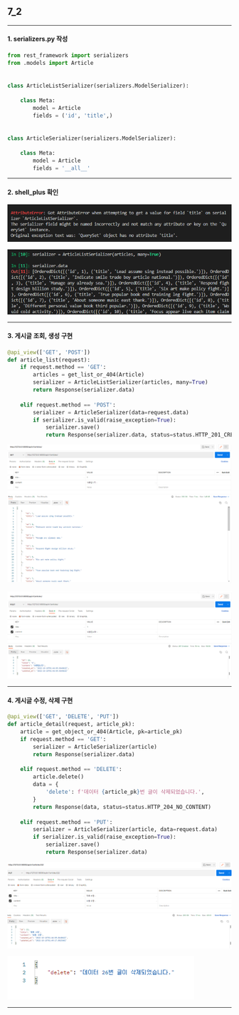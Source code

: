 ## 7_2

---

#### 1. serializers.py 작성

```python
from rest_framework import serializers
from .models import Article


class ArticleListSerializer(serializers.ModelSerializer):

    class Meta:
        model = Article
        fields = ('id', 'title',)


class ArticleSerializer(serializers.ModelSerializer):

    class Meta:
        model = Article
        fields = '__all__'
```

---

#### 2. shell_plus 확인

![](assets/a209cdee81bb54b78434902118b64a9ac4cd170f.PNG)

![](assets/18f6ce075068189e55753938ee093efee5a17474.PNG)

---

#### 3. 게시글 조회, 생성 구현

```python
@api_view(['GET', 'POST'])
def article_list(request):
    if request.method == 'GET':
        articles = get_list_or_404(Article)
        serializer = ArticleListSerializer(articles, many=True)
        return Response(serializer.data)

    elif request.method == 'POST':
        serializer = ArticleSerializer(data=request.data)
        if serializer.is_valid(raise_exception=True):
            serializer.save()
            return Response(serializer.data, status=status.HTTP_201_CREATED)
```

![](assets/7cc08772c64e65b64377416208fd3b19d6f7fcad.PNG)

![](assets/cf4473b8b5ce1872a114ea48a8618c73f7108764.PNG)

---

#### 4. 게시글 수정, 삭제 구현

```python
@api_view(['GET', 'DELETE', 'PUT'])
def article_detail(request, article_pk):
    article = get_object_or_404(Article, pk=article_pk)
    if request.method == 'GET':
        serializer = ArticleSerializer(article)
        return Response(serializer.data)

    elif request.method == 'DELETE':
        article.delete()
        data = {
            'delete': f'데이터 {article_pk}번 글이 삭제되었습니다.',
        }
        return Response(data, status=status.HTTP_204_NO_CONTENT)

    elif request.method == 'PUT':
        serializer = ArticleSerializer(article, data=request.data)
        if serializer.is_valid(raise_exception=True):
            serializer.save()
            return Response(serializer.data)
```

![](assets/25fa21cb34893266aa93e8ca4d53517ea4f5ee67.PNG)

![](assets/33426b65b633dea47c0e6558148cab35b4d7e46f.PNG)

---
